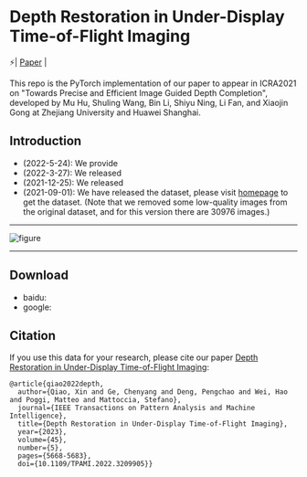 # Depth Restoration in Under-Display Time-of-Flight Imaging
⚡| [Paper](https://ieeexplore.ieee.org/abstract/document/9903562/) |

This repo is the PyTorch implementation of our paper to appear in ICRA2021 on "Towards Precise and Efficient Image Guided Depth Completion", developed by Mu Hu, Shuling Wang, Bin Li, Shiyu Ning, Li Fan, and Xiaojin Gong at Zhejiang University and Huawei Shanghai.

## Introduction
- (2022-5-24): We provide 
- (2022-3-27): We released 
- (2021-12-25): We released 
- (2021-09-01): We have released the dataset, please visit [homepage]() to get the dataset. (Note that we removed some low-quality images from the original dataset, and for this version there are 30976 images.)

---

![figure](imgs/figure1-LR.png)

---


## Download
- baidu:
- google:

## Citation
If you use this data for your research, please cite our paper [Depth Restoration in Under-Display Time-of-Flight Imaging](https://ieeexplore.ieee.org/abstract/document/9903562/):

```
@article{qiao2022depth,
  author={Qiao, Xin and Ge, Chenyang and Deng, Pengchao and Wei, Hao and Poggi, Matteo and Mattoccia, Stefano},
  journal={IEEE Transactions on Pattern Analysis and Machine Intelligence}, 
  title={Depth Restoration in Under-Display Time-of-Flight Imaging}, 
  year={2023},
  volume={45},
  number={5},
  pages={5668-5683},
  doi={10.1109/TPAMI.2022.3209905}}
```
